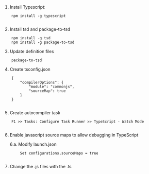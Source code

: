 1. Install Typescript:
     
```
    npm install -g typescript
 
```    
    
2. Install tsd and package-to-tsd

 
```    
    npm install -g tsd
    npm install -g package-to-tsd
```
    
3. Update definition files

 
```    
    package-to-tsd 
```

4. Create tsconfig.json

 
```
    {
        "compilerOptions": {
            "module": "commonjs",
            "sourceMap": true
        }    
    }
 
```

5. Create autocompiler task

 
```
    F1 >> Tasks: Configure Task Runner >> TypeScript - Watch Mode
 
```
    
6. Enable javascript source maps to allow debugging in TypeScript

 
    6.a. Modify launch.json
    
     
```
        Set configurations.sourceMaps = true
 
```        

7. Change the .js files with the .ts
